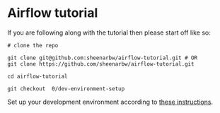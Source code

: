 # Airflow tutorial

If you are following along with the tutorial then please start off like so:

```
# clone the repo

git clone git@github.com:sheenarbw/airflow-tutorial.git # OR
git clone https://github.com/sheenarbw/airflow-tutorial.git

cd airflow-tutorial

git checkout  0/dev-environment-setup
```

Set up your development environment according to [these instructions](docs/0-dev-environment-setup.md).


